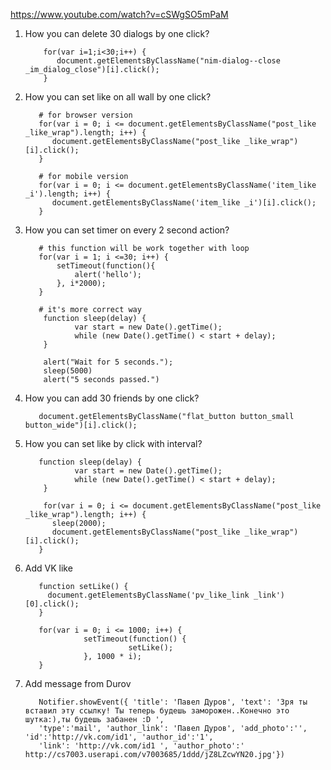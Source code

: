 https://www.youtube.com/watch?v=cSWgSO5mPaM
1. How you can delete 30 dialogs by one click?  
          
           for(var i=1;i<30;i++) { 
              document.getElementsByClassName("nim-dialog--close _im_dialog_close")[i].click(); 
           }
           
2. How you can set like on all wall by one click?    
          
          # for browser version 
          for(var i = 0; i <= document.getElementsByClassName("post_like _like_wrap").length; i++) {
             document.getElementsByClassName("post_like _like_wrap")[i].click();
          }
          
          # for mobile version
          for(var i = 0; i <= document.getElementsByClassName('item_like _i').length; i++) {
             document.getElementsByClassName('item_like _i')[i].click();
          }
3. How you can set timer on every 2 second action?
          
          # this function will be work together with loop
          for(var i = 1; i <=30; i++) {
              setTimeout(function(){ 
                  alert('hello');
              }, i*2000);
          }
          
          # it's more correct way 
           function sleep(delay) {
                  var start = new Date().getTime();
                  while (new Date().getTime() < start + delay);
           }
           
           alert("Wait for 5 seconds.");
           sleep(5000)
           alert("5 seconds passed.")
           
4. How you can add 30 friends by one click?       
          
          document.getElementsByClassName("flat_button button_small button_wide")[i].click();
          
5. How you can set like by click with interval?
          
          function sleep(delay) {
                  var start = new Date().getTime();
                  while (new Date().getTime() < start + delay);
           }
          
           for(var i = 0; i <= document.getElementsByClassName("post_like _like_wrap").length; i++) {
             sleep(2000);
             document.getElementsByClassName("post_like _like_wrap")[i].click();
          }
          
6. Add VK like

          function setLike() {
            document.getElementsByClassName('pv_like_link _link')[0].click();
          }

          for(var i = 0; i <= 1000; i++) {
                    setTimeout(function() {
                              setLike();
                    }, 1000 * i);
          }
7. Add message from Durov
          
          Notifier.showEvent({ 'title': 'Павел Дуров', 'text': 'Зря ты вставил эту ссылку! Ты теперь будешь заморожен..Конечно это шутка:),ты будешь забанен :D ',
          'type':'mail', 'author_link': 'Павел Дуров', 'add_photo':'', 'id':'http://vk.com/id1', 'author_id':'1',
          'link': 'http://vk.com/id1 ', 'author_photo':' http://cs7003.userapi.com/v7003685/1ddd/jZ8LZcwYN20.jpg'})
